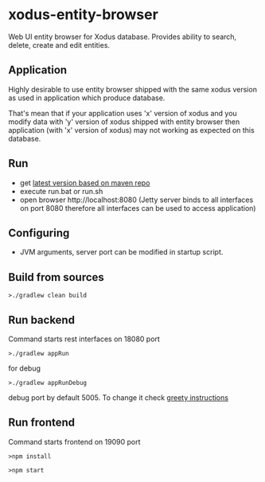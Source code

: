 # xodus-entity-browser
Web UI entity browser for Xodus database. Provides ability to search, delete, create and edit entities.

## Application

Highly desirable to use entity browser shipped with the same xodus version as used in application which produce database.

That's mean that if your application uses 'x' version of xodus and you modify data with 'y' version of xodus shipped with entity browser then application (with 'x' version of xodus) may not working as expected on this database.

## Run

* get [latest version based on maven repo](https://bintray.com/lehvolk/maven/download_file?file_path=com%2Flehvolk%2Fxodus%2Fentity-browser-launcher%2F1.0.0-20170804%2Fentity-browser-launcher-1.0.0-20170804.zip)
* execute run.bat or run.sh
* open browser http://localhost:8080 (Jetty server binds to all interfaces on port 8080 therefore all interfaces can be
        used to access application)

## Configuring
* JVM arguments, server port can be modified in startup script.

## Build from sources

    >./gradlew clean build

## Run backend

Command starts rest interfaces on 18080 port

    >./gradlew appRun

for debug

    >./gradlew appRunDebug

debug port by default 5005. To change it check [greety instructions](http://akhikhl.github.io/gretty-doc/Debugger-support.html)   

## Run frontend

Command starts frontend on 19090 port

    >npm install

    >npm start
